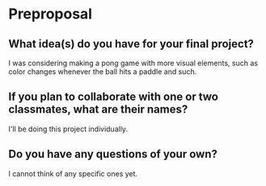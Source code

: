 # Preproposal

## What idea(s) do you have for your final project?

I was considering making a pong game with more visual elements, such as color changes whenever the ball hits a paddle and such. 

## If you plan to collaborate with one or two classmates, what are their names?

I'll be doing this project individually. 

## Do you have any questions of your own?

I cannot think of any specific ones yet. 
